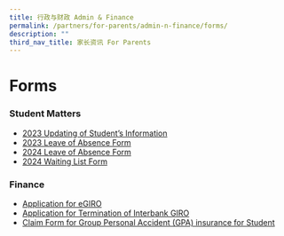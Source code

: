 ```yaml
---
title: 行政与财政 Admin & Finance
permalink: /partners/for-parents/admin-n-finance/forms/
description: ""
third_nav_title: 家长资讯 For Parents
---
```

Forms
=====
### Student Matters
* [2023 Updating of Student’s Information](https://pg.moe.edu.sg/forms/sdf)
* [2023 Leave of Absence Form](https://go.gov.sg/2023-leave-of-absence)
* [2024 Leave of Absence Form](https://go.gov.sg/loa-form-2024)
* [2024 Waiting List Form](https://go.gov.sg/2024-waiting-list)

### Finance
* [Application for eGIRO](https://www.moe.gov.sg/financial-matters/fees/egiro)
* [Application for Termination of Interbank GIRO](/files/GIRO_Termination_Form_reviseSep19.pdf)
* [Claim Form for Group Personal Accident (GPA) insurance for Student](https://www.income.com.sg/group-insurance-for-schools-and-centres-and-moe/group-personal-accident-for-students)